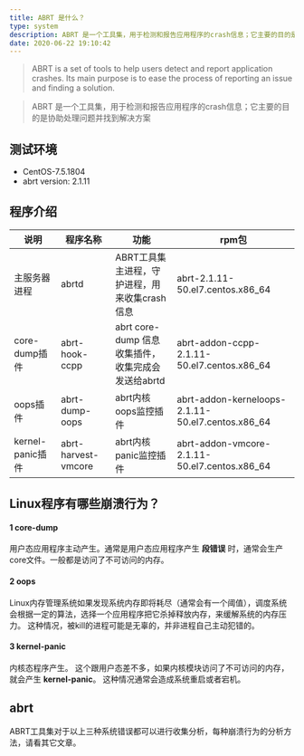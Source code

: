 ```yaml
---
title: ABRT 是什么？
type: system
description: ABRT 是一个工具集，用于检测和报告应用程序的crash信息；它主要的目的是协助处理问题并找到解决方案
date: 2020-06-22 19:10:42
---
```


>ABRT is a set of tools to help users detect and report application crashes. Its main purpose is to ease the process of reporting an issue and finding a solution.

>ABRT 是一个工具集，用于检测和报告应用程序的crash信息；它主要的目的是协助处理问题并找到解决方案

## 测试环境

* CentOS-7.5.1804
* abrt version: 2.1.11

## 程序介绍

|说明| 程序名称 | 功能 | rpm包 |
|------|---------|-------|-------|
| 主服务器进程| abrtd| ABRT工具集主进程，守护进程，用来收集crash信息 |abrt-2.1.11-50.el7.centos.x86_64 |
| core-dump插件|abrt-hook-ccpp | abrt core-dump 信息收集插件，收集完成会发送给abrtd| abrt-addon-ccpp-2.1.11-50.el7.centos.x86_64|
| oops插件|abrt-dump-oops|abrt内核oops监控插件|abrt-addon-kerneloops-2.1.11-50.el7.centos.x86_64|
| kernel-panic插件|abrt-harvest-vmcore|abrt内核panic监控插件 |abrt-addon-vmcore-2.1.11-50.el7.centos.x86_64|

## Linux程序有哪些崩溃行为？

#### 1 core-dump

用户态应用程序主动产生。通常是用户态应用程序产生 **段错误** 时，通常会生产core文件。一般都是访问了不可访问的内存。

#### 2 oops

Linux内存管理系统如果发现系统内存即将耗尽（通常会有一个阈值），调度系统会根据一定的算法，选择一个应用程序把它杀掉释放内存，来缓解系统的内存压力。
这种情况，被kill的进程可能是无辜的，并非进程自己主动犯错的。

#### 3 kernel-panic

内核态程序产生。  这个跟用户态差不多，如果内核模块访问了不可访问的内存，就会产生 **kernel-panic**。 这种情况通常会造成系统重启或者宕机。

## abrt

ABRT工具集对于以上三种系统错误都可以进行收集分析，每种崩溃行为的分析方法，请看其它文章。



